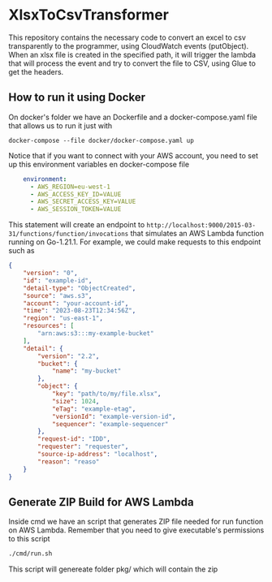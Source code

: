 # XlsxToCsvTransformer
This repository contains the necessary code to convert an excel to csv transparently to the programmer, using CloudWatch events (putObject).
When an xlsx file is created in the specified path, it will trigger the lambda that will process the event and try to convert the file to CSV, using Glue to get the headers.

## How to run it using Docker
On docker's folder we have an Dockerfile and a docker-compose.yaml file that allows us to run it just with
```
docker-compose --file docker/docker-compose.yaml up
```
Notice that if you want to connect with your AWS account, you need to set up this environment variables en docker-compose file
```yaml
    environment:
      - AWS_REGION=eu-west-1
      - AWS_ACCESS_KEY_ID=VALUE
      - AWS_SECRET_ACCESS_KEY=VALUE
      - AWS_SESSION_TOKEN=VALUE
```
This statement will create an endpoint to `http://localhost:9000/2015-03-31/functions/function/invocations` that simulates an AWS Lambda function running on Go-1.21.1. For example, we could make requests to this endpoint such as 
```json
{
    "version": "0",
    "id": "example-id",
    "detail-type": "ObjectCreated",
    "source": "aws.s3",
    "account": "your-account-id",
    "time": "2023-08-23T12:34:56Z",
    "region": "us-east-1",
    "resources": [
        "arn:aws:s3:::my-example-bucket"
    ],
    "detail": {
        "version": "2.2",
        "bucket": {
            "name": "my-bucket"
        },
        "object": {
            "key": "path/to/my/file.xlsx",
            "size": 1024,
            "eTag": "example-etag",
            "versionId": "example-version-id",
            "sequencer": "example-sequencer"
        },
        "request-id": "IDD",
        "requester": "requester",
        "source-ip-address": "localhost",
        "reason": "reaso"
    }
}
```


## Generate ZIP Build for AWS Lambda
Inside cmd we have an script that generates ZIP file needed for run function on AWS Lambda. Remember that you need to give executable's permissions to this script
```sh
./cmd/run.sh
```
This script will genereate folder pkg/ which will contain the zip